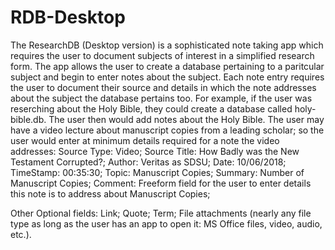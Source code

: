 # RDB-Desktop
The ResearchDB (Desktop version) is a sophisticated note taking app which requires the user to document subjects of interest in a simplified research form. The app allows the user to create a database pertaining to a paritcular subject and begin to enter notes about the subject. Each note entry requires the user to document their source and details in which the note addresses about the subject the database pertains too. For example, if the user was reserching about the Holy Bible, they could create a database called holy-bible.db. The user then would add notes about the Holy Bible. The user may have a video lecture about manuscript copies from a leading scholar; so the user would enter at minimum details required for a note the video addresses:
Source Type: Video;
Source Title: How Badly was the New Testament Corrupted?;
Author: Veritas as SDSU;
Date: 10/06/2018;
TimeStamp: 00:35:30;
Topic: Manuscript Copies;
Summary: Number of Manuscript Copies;
Comment: Freeform field for the user to enter details this note is to address about Manuscript Copies;

Other Optional fields:
Link;
Quote;
Term;
File attachments (nearly any file type as long as the user has an app to open it: MS Office files, video, audio, etc.).
